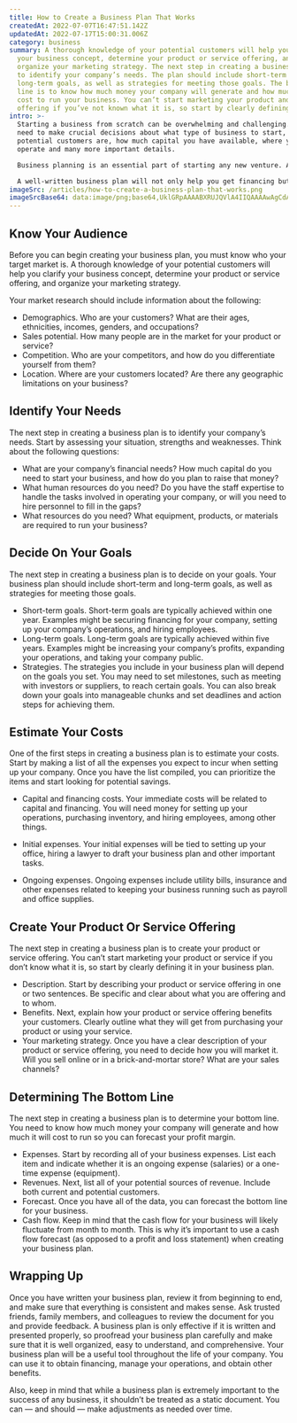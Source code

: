 ```yaml
---
title: How to Create a Business Plan That Works
createdAt: 2022-07-07T16:47:51.142Z
updatedAt: 2022-07-17T15:00:31.006Z
category: business
summary: A thorough knowledge of your potential customers will help you clarify
  your business concept, determine your product or service offering, and
  organize your marketing strategy. The next step in creating a business plan is
  to identify your company’s needs. The plan should include short-term and
  long-term goals, as well as strategies for meeting those goals. The bottom
  line is to know how much money your company will generate and how much it will
  cost to run your business. You can’t start marketing your product and service
  offering if you’ve not known what it is, so start by clearly defining it.
intro: >-
  Starting a business from scratch can be overwhelming and challenging. You
  need to make crucial decisions about what type of business to start, who your
  potential customers are, how much capital you have available, where you will
  operate and many more important details. 

  Business planning is an essential part of starting any new venture. A business plan helps you clarify your ideas, set measurable goals and give you the support needed to succeed. It also serves as a document that explains why someone should invest money in your company. 

  A well-written business plan will not only help you get financing but can also assist you in operating your business more effectively once it is up and running. The process isn’t easy, but with the right tools and advice, it’s not as complicated as it may seem either. Let’s take a look at some useful advice on how to create a business plan that works for you
imageSrc: /articles/how-to-create-a-business-plan-that-works.png
imageSrcBase64: data:image/png;base64,UklGRpAAAABXRUJQVlA4IIQAAAAwAgCdASoKAAoAAUAmJYgCdGuAAtFogUWRQAD+Bi3SDCrtNFPMe0CYCNj+nqWW3eey2Jji/aeCHfGaTJKgIxsxayyOLDQ+Y6dZR1rwwzRw+OvaEyoaffRsVYx0tAyW9e/2Nj6sb822sVa6e//P8EPbYqsfEJ+O3xhKZxQXkrCa3IkQAAA=
---
```


## Know Your Audience

Before you can begin creating your business plan, you must know who your target market is. A thorough knowledge of your potential customers will help you clarify your business concept, determine your product or service offering, and organize your marketing strategy.

Your market research should include information about the following:

- Demographics. Who are your customers? What are their ages, ethnicities, incomes, genders, and occupations?
- Sales potential. How many people are in the market for your product or service?
- Competition. Who are your competitors, and how do you differentiate yourself from them?
- Location. Where are your customers located? Are there any geographic limitations on your business?

## Identify Your Needs

The next step in creating a business plan is to identify your company’s needs. Start by assessing your situation, strengths and weaknesses. Think about the following questions:

- What are your company’s financial needs? How much capital do you need to start your business, and how do you plan to raise that money?
- What human resources do you need? Do you have the staff expertise to handle the tasks involved in operating your company, or will you need to hire personnel to fill in the gaps?
- What resources do you need? What equipment, products, or materials are required to run your business?

## Decide On Your Goals

The next step in creating a business plan is to decide on your goals. Your business plan should include short-term and long-term goals, as well as strategies for meeting those goals.
- Short-term goals. Short-term goals are typically achieved within one year. Examples might be securing financing for your company, setting up your company’s operations, and hiring employees.
- Long-term goals. Long-term goals are typically achieved within five years. Examples might be increasing your company’s profits, expanding your operations, and taking your company public.
- Strategies. The strategies you include in your business plan will depend on the goals you set. You may need to set milestones, such as meeting with investors or suppliers, to reach certain goals. You can also break down your goals into manageable chunks and set deadlines and action steps for achieving them.

## Estimate Your Costs

One of the first steps in creating a business plan is to estimate your costs. Start by making a list of all the expenses you expect to incur when setting up your company. Once you have the list compiled, you can prioritize the items and start looking for potential savings.

- Capital and financing costs. Your immediate costs will be related to capital and financing. You will need money for setting up your operations, purchasing inventory, and hiring employees, among other things.

- Initial expenses. Your initial expenses will be tied to setting up your office, hiring a lawyer to draft your business plan and other important tasks.
- Ongoing expenses. Ongoing expenses include utility bills, insurance and other expenses related to keeping your business running such as payroll and office supplies.

## Create Your Product Or Service Offering

The next step in creating a business plan is to create your product or service offering. You can’t start marketing your product or service if you don’t know what it is, so start by clearly defining it in your business plan.
- Description. Start by describing your product or service offering in one or two sentences. Be specific and clear about what you are offering and to whom.
- Benefits. Next, explain how your product or service offering benefits your customers. Clearly outline what they will get from purchasing your product or using your service.
- Your marketing strategy. Once you have a clear description of your product or service offering, you need to decide how you will market it. Will you sell online or in a brick-and-mortar store? What are your sales channels?

## Determining The Bottom Line

The next step in creating a business plan is to determine your bottom line. You need to know how much money your company will generate and how much it will cost to run so you can forecast your profit margin.
- Expenses. Start by recording all of your business expenses. List each item and indicate whether it is an ongoing expense (salaries) or a one-time expense (equipment).
- Revenues. Next, list all of your potential sources of revenue. Include both current and potential customers.
- Forecast. Once you have all of the data, you can forecast the bottom line for your business.
- Cash flow. Keep in mind that the cash flow for your business will likely fluctuate from month to month. This is why it’s important to use a cash flow forecast (as opposed to a profit and loss statement) when creating your business plan.

## Wrapping Up

Once you have written your business plan, review it from beginning to end, and make sure that everything is consistent and makes sense. Ask trusted friends, family members, and colleagues to review the document for you and provide feedback.
A business plan is only effective if it is written and presented properly, so proofread your business plan carefully and make sure that it is well organized, easy to understand, and comprehensive.
Your business plan will be a useful tool throughout the life of your company. You can use it to obtain financing, manage your operations, and obtain other benefits.

Also, keep in mind that while a business plan is extremely important to the success of any business, it shouldn’t be treated as a static document. You can — and should — make adjustments as needed over time.
